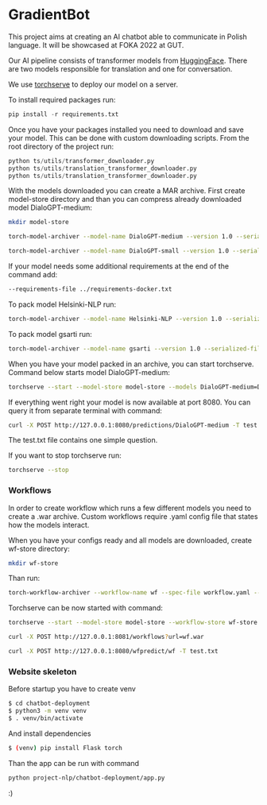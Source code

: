 # GradientBot
This project aims at creating an AI chatbot able to communicate in Polish language. It will be showcased at FOKA 2022 at GUT. 

Our AI pipeline consists of transformer models from [HuggingFace](https://huggingface.co). There are two models responsible for translation and one for conversation.

We use [torchserve](https://github.com/pytorch/serve) to deploy our model on a server.

To install required packages run:
```python
pip install -r requirements.txt
```

Once you have your packages installed you need to download and save your model. This can be done with custom downloading scripts. From the root directory of the project run:
```python
python ts/utils/transformer_downloader.py
python ts/utils/translation_transformer_downloader.py
python ts/utils/translation_transformer_downloader.py
```
With the models downloaded you can create a MAR archive. First create model-store directory and than you can compress already downloaded model DialoGPT-medium:
```bash
mkdir model-store
```
```bash
torch-model-archiver --model-name DialoGPT-medium --version 1.0 --serialized-file models/DialoGPT-medium/pytorch_model.bin --handler handlers/conversation_handler.py --extra-files 'models/DialoGPT-medium/config.json,./models/DialoGPT-medium/vocab.json,./models/DialoGPT-medium/tokenizer.json,models/DialoGPT-medium/tokenizer_config.json,models/DialoGPT-medium/special_tokens_map.json' --export-path ./model-store -f 
```
```bash
torch-model-archiver --model-name DialoGPT-small --version 1.0 --serialized-file models/DialoGPT-small/pytorch_model.bin --handler handlers/conversation_handler.py --extra-files 'models/DialoGPT-small/config.json,./models/DialoGPT-small/vocab.json,./models/DialoGPT-small/tokenizer.json,models/DialoGPT-small/tokenizer_config.json,models/DialoGPT-small/special_tokens_map.json' --export-path ./model-store -f
```
If your model needs some additional requirements at the end of the command add:
```bash
--requirements-file ../requirements-docker.txt
```

To pack model Helsinki-NLP run:
```bash
torch-model-archiver --model-name Helsinki-NLP --version 1.0 --serialized-file models/Helsinki-NLP/pytorch_model.bin --handler handlers/TranslationHandler.py --extra-files 'models/Helsinki-NLP/config.json,./models/Helsinki-NLP/vocab.json,models/Helsinki-NLP/tokenizer_config.json,models/Helsinki-NLP/special_tokens_map.json,./handlers/setup_config.json,models/Helsinki-NLP/source.spm,models/Helsinki-NLP/target.spm' --export-path model-store -f
```
To pack model gsarti run:
```bash
torch-model-archiver --model-name gsarti --version 1.0 --serialized-file models/gsarti/pytorch_model.bin --handler handlers/TranslationHandler.py --extra-files 'models/gsarti/config.json,./models/gsarti/vocab.json,models/gsarti/tokenizer_config.json,models/gsarti/special_tokens_map.json,./handlers/setup_config.json,models/gsarti/source.spm,models/gsarti/target.spm' --export-path model-store -f
```
When you have your model packed in an archive, you can start torchserve. Command below starts model DialoGPT-medium:

```bash
torchserve --start --model-store model-store --models DialoGPT-medium=DialoGPT-medium.mar
```
If everything went right your model is now available at port 8080.
You can query it from separate terminal with command:
```bash
curl -X POST http://127.0.0.1:8080/predictions/DialoGPT-medium -T test.txt
```
The test.txt file contains one simple question.

If you want to stop torchserve run:
```bash
torchserve --stop
```
### Workflows

In order to create workflow which runs a few different models you need to create a .war archive. Custom workflows require .yaml config file that states how the models interact.

When you have your configs ready and all models are downloaded, create wf-store directory:
```bash
mkdir wf-store
```
Than run:
```bash
torch-workflow-archiver --workflow-name wf --spec-file workflow.yaml --handler handlers/workflow_handler.py --export-path wf-store -f
```
Torchserve can be now started with command:
```bash
torchserve --start --model-store model-store --workflow-store wf-store --ts-config ../config/config.properties --ncs
```
```bash
curl -X POST http://127.0.0.1:8081/workflows?url=wf.war
```
```bash
curl -X POST http://127.0.0.1:8080/wfpredict/wf -T test.txt
```
### Website skeleton
Before startup you have to create venv
```bash
$ cd chatbot-deployment
$ python3 -m venv venv
$ . venv/bin/activate
```
And install dependencies
```bash
$ (venv) pip install Flask torch
```

Than the app can be run with command
```bash
python project-nlp/chatbot-deployment/app.py
```
:)
